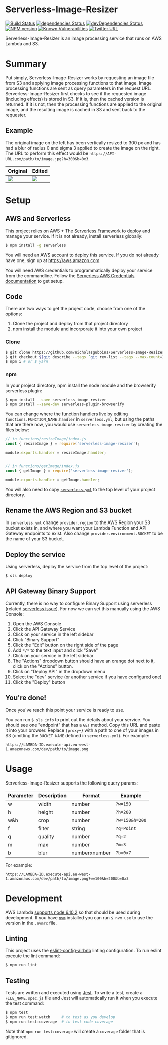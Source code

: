 Serverless-Image-Resizer
========================
[![Build Status][travis-image]][travis-url] [![dependencies Status][david-dep-image]][david-dep-url] [![devDependencies Status][david-devDep-image]][david-devDep-url] [![NPM version][npm-image]][npm-url] [![Known Vulnerabilities][snyk-image]][snyk-url] [![Twitter URL][twitter-image]][twitter-url]

Serverless-Image-Resizer is an image processing service that runs on AWS Lambda and S3.

# Summary

Put simply, Serverless-Image-Resizer works by requesting an image file from S3 and applying image
processing functions to that image. Image processing functions are sent as query parameters in the
request URL. Serverless-Image-Resizer first checks to see if the requested image (including effects)
is stored in S3. If it is, then the cached version is returned. If it is not, then the
processing functions are applied to the original image, and the resulting image is cached in S3 and
sent back to the requester.

## Example

The original image on the left has been vertically resized to 300 px and has had a blur of radius 0
and sigma 3 applied to create the image on the right. The URL to perform this effect would be
`https://API-URL.com/path/to/image.jpg?h=300&b=0x3`.

| Original | Edited |
| --- | --- |
| <img src="https://user-images.githubusercontent.com/2160046/29154251-faddecb4-7d47-11e7-8f75-e76085215146.jpg"> | <img src="https://user-images.githubusercontent.com/2160046/29154255-fe61f7cc-7d47-11e7-96f4-da46241e143b.jpg">|

# Setup

## AWS and Serverless

This project relies on AWS + The [Serverless Framework](https://github.com/serverless/serverless)
to deploy and manage your service. If it is not already, install serverless globally:

```sh
$ npm install -g serverless
```

You will need an AWS account to deploy this service. If you do not already have one, sign up at
https://aws.amazon.com

You will need AWS credentials to programmatically deploy your service from the commandline. Follow
the [Serverless AWS Credentials documentation](https://serverless.com/framework/docs/providers/aws/guide/credentials/)
to get setup.

## Code

There are two ways to get the project code, choose from one of the options:
1. Clone the project and deploy from that project directory
2. npm install the module and incorporate it into your own project

### Clone

```sh
$ git clone https://github.com/nicholasgubbins/Serverless-Image-Resizer.git && cd Serverless-Image-Resizer
$ git checkout $(git describe --tags `git rev-list --tags --max-count=1`) # checkout latest release
$ npm i # or $ yarn
```

### npm

In your project directory, npm install the node module and the browserify serverless plugin:

```sh
$ npm install --save serverless-image-resizer
$ npm install --save-dev serverless-plugin-browserify
```

You can change where the function handlers live by editing `functions.FUNCTION_NAME.handler` in
`serverless.yml`, but using the paths that are there now, you would use `serverless-image-resizer`
by creating the files below:

```js
// in functions/resizeImage/index.js
const { resizeImage } = require('serverless-image-resizer');

module.exports.handler = resizeImage.handler;


// in functions/getImage/index.js
const { getImage } = require('serverless-image-resizer');

module.exports.handler = getImage.handler;
```

You will also need to copy [`serverless.yml`](https://raw.githubusercontent.com/nicholasgubbins/Serverless-Image-Resizer/master/serverless.yml)
to the top level of your project directory.

## Rename the AWS Region and S3 bucket

In `serverless.yml` change `provider.region` to the AWS Region your S3 bucket exists in, and where
you want your Lambda Function and API Gateway endpoints to exist. Also change
`provider.environment.BUCKET` to be the name of your S3 bucket.

## Deploy the service

Using serverless, deploy the service from the top level of the project:

```sh
$ sls deploy
```

## API Gateway Binary Support

Currently, there is no way to configure Binary Support using serverless (related [serverless issue](https://github.com/serverless/serverless/issues/2797)).
For now we can set this manually using the AWS Console:
1. Open the AWS Console
2. Click the API Gateway Service
3. Click on your service in the left sidebar
4. Click "Binary Support"
5. Click the "Edit" button on the right side of the page
5. Add `*/*` to the text input and click "Save"
6. Click on your service in the left sidebar
7. The "Actions" dropdown button should have an orange dot next to it, click on the "Actions" button.
8. Click on "Deploy API" in the dropdown menu
9. Select the "dev" service (or another service if you have configured one)
10. Click the "Deploy" button

## You're done!

Once you've reach this point your service is ready to use.

You can run `$ sls info` to print out the details about your service. You should see one "endpoint"
that has a `GET` method. Copy this URL and paste it into your browser. Replace `{proxy+}` with a
path to one of your images in S3 (omitting the `BUCKET_NAME` defined in `serverless.yml`). For
example:

```
https://LAMBDA-ID.execute-api.eu-west-1.amazonaws.com/dev/path/to/image.png
```

# Usage

Serverless-Image-Resizer supports the following query params:

| Parameter | Description | Format | Example |
| --- | --- | --- | --- |
| w | width   | number | `?w=150` |
| h | height  | number | `?h=200` |
| w&h | crop | number | `?w=150&h=200` |
| f | filter  | string | `?q=Point` |
| q | quality | number | `?q=2` |
| m | max     | number | `?m=3` |
| b | blur    | numberxnumber | `?b=0x7` |

For example:

```
https://LAMBDA-ID.execute-api.eu-west-1.amazonaws.com/dev/path/to/image.png?w=100&h=200&b=0x3
```

# Development

AWS Lambda
[supports node 6.10.2](http://docs.aws.amazon.com/lambda/latest/dg/current-supported-versions.html)
so that should be used during development. If you have [`nvm`](https://github.com/creationix/nvm)
installed you can run `$ nvm use` to use the version in the `.nvmrc` file.

## Linting

This project uses the [eslint-config-airbnb](https://www.npmjs.com/package/eslint-config-airbnb)
linting configuration. To run eslint execute the lint command:

```sh
$ npm run lint
```

## Testing

Tests are written and executed using [Jest](https://facebook.github.io/jest/). To write a test,
create a `FILE_NAME.spec.js` file and Jest will automatically run it when you execute the test
command:

```sh
$ npm test
$ npm run test:watch     # to test as you develop
$ npm run test:coverage  # to test code coverage
```

Note that `npm run test:coverage` will create a `coverage` folder that is gitignored.

[david-dep-image]: https://david-dm.org/nicholasgubbins/serverless-image-resizer/status.svg
[david-dep-url]: https://david-dm.org/nicholasgubbins/serverless-image-resizer
[david-devDep-image]: https://david-dm.org/nicholasgubbins/serverless-image-resizer/dev-status.svg
[david-devDep-url]: https://david-dm.org/nicholasgubbins/serverless-image-resizer?type=dev
[npm-image]: https://badge.fury.io/js/serverless-image-resizer.svg
[npm-url]: https://npmjs.org/package/serverless-image-resizer
[snyk-image]: https://snyk.io/test/github/nicholasgubbins/Serverless-Image-Resizer/badge.svg
[snyk-url]: https://snyk.io/test/github/nicholasgubbins/Serverless-Image-Resizer
[travis-image]: https://travis-ci.org/nicholasgubbins/Serverless-Image-Resizer.svg?branch=master
[travis-url]: https://travis-ci.org/nicholasgubbins/Serverless-Image-Resizer
[twitter-image]: https://img.shields.io/twitter/url/https/github.com/nicholasgubbins/serverless-image-resizer.svg?style=social
[twitter-url]: https://twitter.com/intent/tweet?text=Make%20your%20own%20serverless%20image%20processing%20API%20on%20AWS%20with%20this%20node%20package!%20https://github.com/nicholasgubbins/serverless-image-resizer
